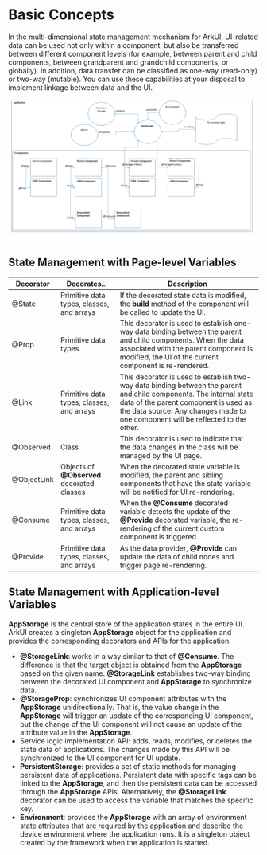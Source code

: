 # Basic Concepts

In the multi-dimensional state management mechanism for ArkUI, UI-related data can be used not only within a component, but also be transferred between different component levels (for example, between parent and child components, between grandparent and grandchild components, or globally). In addition, data transfer can be classified as one-way (read-only) or two-way (mutable). You can use these capabilities at your disposal to implement linkage between data and the UI.


![](figures/CoreSpec_figures_state-mgmt-overview.png)


## State Management with Page-level Variables

| Decorator     | Decorates...                 | Description                                                        |
| ----------- | ------------------------- | ------------------------------------------------------------ |
| @State      | Primitive data types, classes, and arrays   | If the decorated state data is modified, the **build** method of the component will be called to update the UI. |
| @Prop       | Primitive data types             | This decorator is used to establish one-way data binding between the parent and child components. When the data associated with the parent component is modified, the UI of the current component is re-rendered.|
| @Link       | Primitive data types, classes, and arrays   | This decorator is used to establish two-way data binding between the parent and child components. The internal state data of the parent component is used as the data source. Any changes made to one component will be reflected to the other.|
| @Observed   | Class                       | This decorator is used to indicate that the data changes in the class will be managed by the UI page.       |
| @ObjectLink | Objects of **@Observed** decorated classes| When the decorated state variable is modified, the parent and sibling components that have the state variable will be notified for UI re-rendering.|
| @Consume    | Primitive data types, classes, and arrays   | When the **@Consume** decorated variable detects the update of the **@Provide** decorated variable, the re-rendering of the current custom component is triggered.|
| @Provide    | Primitive data types, classes, and arrays   | As the data provider, **@Provide** can update the data of child nodes and trigger page re-rendering.|

## State Management with Application-level Variables

**AppStorage** is the central store of the application states in the entire UI. ArkUI creates a singleton **AppStorage** object for the application and provides the corresponding decorators and APIs for the application.

- **@StorageLink**: works in a way similar to that of **@Consume**. The difference is that the target object is obtained from the **AppStorage** based on the given name. **@StorageLink** establishes two-way binding between the decorated UI component and **AppStorage** to synchronize data.
- **@StorageProp**: synchronizes UI component attributes with the **AppStorage** unidirectionally. That is, the value change in the **AppStorage** will trigger an update of the corresponding UI component, but the change of the UI component will not cause an update of the attribute value in the **AppStorage**.
- Service logic implementation API: adds, reads, modifies, or deletes the state data of applications. The changes made by this API will be synchronized to the UI component for UI update.
- **PersistentStorage**: provides a set of static methods for managing persistent data of applications. Persistent data with specific tags can be linked to the **AppStorage**, and then the persistent data can be accessed through the **AppStorage** APIs. Alternatively, the **@StorageLink** decorator can be used to access the variable that matches the specific key.
- **Environment**: provides the **AppStorage** with an array of environment state attributes that are required by the application and describe the device environment where the application runs. It is a singleton object created by the framework when the application is started.
